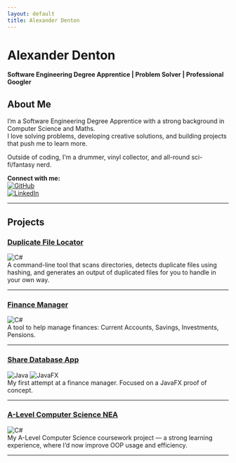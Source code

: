 ```yaml
---
layout: default
title: Alexander Denton
---
```


# Alexander Denton 
**Software Engineering Degree Apprentice | Problem Solver | Professional Googler**

## About Me

I’m a Software Engineering Degree Apprentice with a strong background in Computer Science and Maths.  
I love solving problems, developing creative solutions, and building projects that push me to learn more.  

Outside of coding, I’m a drummer, vinyl collector, and all-round sci-fi/fantasy nerd.

**Connect with me:**  
[![GitHub](https://img.shields.io/badge/GitHub-181717?style=flat&logo=github&logoColor=white)](https://github.com/Atden04)  
[![LinkedIn](https://img.shields.io/badge/LinkedIn-0A66C2?style=flat&logo=linkedin&logoColor=white)](https://www.linkedin.com/in/your-linkedin/)

---

## Projects

### [Duplicate File Locator](https://github.com/Atden04/duplicate-file-locator)  
![C#](https://img.shields.io/badge/C%23-blue?logo=csharp&logoColor=white)  
A command-line tool that scans directories, detects duplicate files using hashing, and generates an output of duplicated files for you to handle in your own way.

---

### [Finance Manager](https://github.com/Atden04/finance-manager)  
![C#](https://img.shields.io/badge/C%23-blue?logo=csharp&logoColor=white)  
A tool to help manage finances: Current Accounts, Savings, Investments, Pensions.

---

### [Share Database App](https://github.com/Atden04/ShareDatabaseApp)  
![Java](https://img.shields.io/badge/Java-red?logo=java&logoColor=white) ![JavaFX](https://img.shields.io/badge/JavaFX-purple?style=flat)  
My first attempt at a finance manager. Focused on a JavaFX proof of concept.

---

### [A-Level Computer Science NEA](https://github.com/Atden04/A-LevelNEA)  
![C#](https://img.shields.io/badge/C%23-blue?logo=csharp&logoColor=white)  
My A-Level Computer Science coursework project — a strong learning experience, where I’d now improve OOP usage and efficiency.

---
